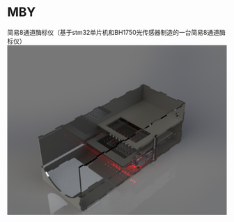 # MBY
简易8通道酶标仪（基于stm32单片机和BH1750光传感器制造的一台简易8通道酶标仪）
![image](https://github.com/Tram8/image/blob/main/Untitled3.JPG)



